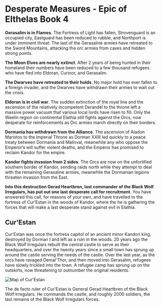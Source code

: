 # Desperate Measures - Epic of Elthelas Book 4

**Gerasalim is in Flames**. The Fortress of Light has fallen, Strovenguard is an occupied city, Eastguard has been reduced to rubble, and Northport is under imminent threat.  The last of the Gerasaline armies have retreated to the Sword Mountains, attacking the orc armies from caves and hidden strong points. 

**The Moon Elves are nearly extinct**.  After 2 years of being hunted in their homeland their numbers have been reduced to a few thousand refugees who have fled into Eldoran, Curinor, and Gerasalim.

**The Dwarves have retreated to their holds**.  No major hold has ever fallen to a foreign invader, and the Dwarves have withdrawn their armies to wait out the crisis.

**Eldoran is in civil war**.  The sudden extinction of the royal line and the ascension of the relatively incompetent Derandel to the throne left a massive power vacuum that various local lords have risen to fill.  Only the Waelin region on continental Elathia still fights against the Orcs, now desperate for reinforcements as Orc armies march directly on their borders.

**Dormania has withdrawn from the Alliance**. The ascension of Aladon Maristos to the Imperial Throne as Dorman XXIII led quickly to a peace treaty between Dormania and Malinval, meanwhile any who oppose the Emperor’s will suffer violent deaths, and the Emperor has promised to reclaim Kandor for the empire.

**Kandor fights invasion from 2 sides**.  The Orcs are now on the unfortified southern border of Kandor, sending raids north while they attempt to deal with the remaining Gerasaline armies, meanwhile the Dormanian legions threaten invasion from the East.

**Into this destruction Gerad Heartbren, last commander of the Black Wolf Irregulars, has put out one last desperate call for recruitment**.  You have answered this call, for reasons of your own, and have travelled to the fortress of Cur’Estan in the woods of Kandor, where the he is gathering the forces that will make a last desperate stand against evil in Elathia.

## Cur'Estan

Cur'Estan was once the fortress capitol of an ancient minor Kandori king, destroyed by Dorman I and left as a ruin in the woods.  20 years ago the Black Wolf Irregulars rebuilt the central castle to serve as their headquarters, and over the twenty years since a small town has sprung up around the castle serving the needs of the castle.  Over the last year, as the orcs have ravaged Demal'Thor, and then moved into Gerasalim, refugees have slowly trickled into the town.  A refugee camp has sprung up on the outskirts, now threatening to outnumber the original residents.

![Map of Cur'Estan](https://elthelas-images.herokuapp.com/maps/curestan.png "")

The de facto ruler of Cur'Estan is General Gerad Heartbren of the Black Wolf Irregulars.  He commands the castle, and roughly 2000 soldiers, the last remains of the Black Wolf Irregulars forces.  
